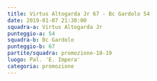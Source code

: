 ```yaml
---
title: Virtus Altogarda Jr 67 - Bc Gardolo 54
date: 2019-01-07 21:30:00
squadra-a: Virtus Altogarda Jr
punteggio-a: 54
squadra-b: Bc Gardolo
punteggio-b: 67
partite/squadra: promozione-18-19
luogo: Pal. 'E. Impera'
categoria: promozione
---
```

